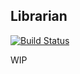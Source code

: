 ## Librarian

[![Build Status](https://github.com/jasonrogena/librarian/workflows/CI/badge.svg)](https://github.com/jasonrogena/librarian/actions?query=workflow%3ACI)

WIP